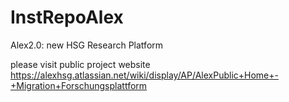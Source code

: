 # InstRepoAlex
Alex2.0: new HSG Research Platform

please visit public project website https://alexhsg.atlassian.net/wiki/display/AP/AlexPublic+Home+-+Migration+Forschungsplattform
